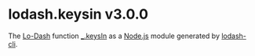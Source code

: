 # lodash.keysin v3.0.0

The [Lo-Dash](https://lodash.com/) function [_.keysIn](http://lodash.com/docs#keysIn) as a [Node.js](http://nodejs.org/) module generated by [lodash-cli](https://www.npmjs.com/package/lodash-cli).
